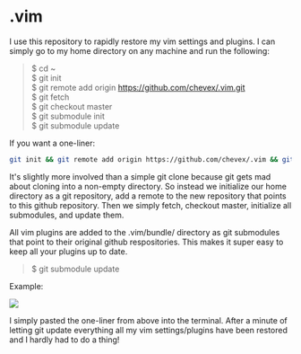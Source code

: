 .vim
====

I use this repository to rapidly restore my vim settings and plugins. I can simply go to my home directory on any machine and run the following:

> $ cd ~  
> $ git init  
> $ git remote add origin https://github.com/chevex/.vim.git  
> $ git fetch  
> $ git checkout master  
> $ git submodule init  
> $ git submodule update

If you want a one-liner:

````bash
git init && git remote add origin https://github.com/chevex/.vim && git fetch && git checkout master && git submodule init && git submodule update
````

It's slightly more involved than a simple git clone because git gets mad about cloning into a non-empty directory. So instead we initialize our home directory as a git repository, add a remote to the new repository that points to this github repository. Then we simply fetch, checkout master, initialize all submodules, and update them.

All vim plugins are added to the .vim/bundle/ directory as git submodules that point to their original github respositories. This makes it super easy to keep all your plugins up to date.

> $ git submodule update

Example:

[![](http://i.imgur.com/bFQLUB4.gif)](http://i.imgur.com/bFQLUB4.gif)

I simply pasted the one-liner from above into the terminal. After a minute of letting git update everything all my vim settings/plugins have been restored and I hardly had to do a thing!
